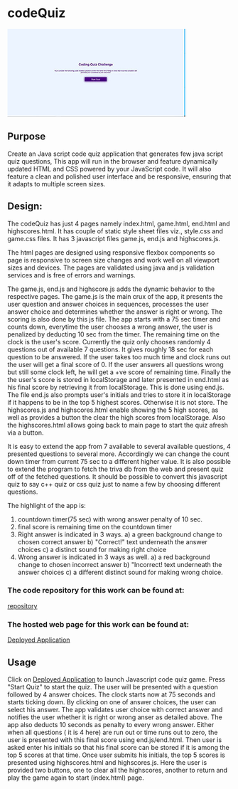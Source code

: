 # codeQuiz
[![Thumbnail](Assets/images/codeQuiz-thumb.jpg)](https://s-suresh-kumar.github.io/codeQuiz/) 
## Purpose
Create an Java script code quiz application that generates few java script quiz questions, This app will run in the browser and feature dynamically updated HTML and CSS powered by your JavaScript code. It will also feature a clean and polished user interface and be responsive, ensuring that it adapts to multiple screen sizes.


## Design:
The codeQuiz has just 4 pages namely index.html, game.html, end.html and highscores.html. It has couple of static style sheet files viz., style.css and game.css files. It has 3 javascript files game.js, end.js and highscores.js.

The html pages are designed using responsive flexbox components  so page is responsive to screen size changes and work well on all viewport sizes and devices. The pages are validated using java and js validation services and is free of errors and warnings.

The game.js, end.js and highscore.js adds the dynamic behavior to the respective pages. The game.js is the main crux of the app, it presents the user question and answer choices in sequences, processes the user answer choice and determines whether the answer is right or wrong. The scoring is also done by this js file.  The app starts with a 75 sec timer and counts down, everytime the user chooses a wrong answer, the user is penalized by deducting 10 sec from the timer. The remaining time on the clock is the user's score. Currently the quiz only chooses randomly 4 questions out of available 7 questions. It gives roughly 18 sec for each question to be answered. If the user takes too much time and clock runs out the user will get a final score of 0. If the user  answers all questions wrong but still some clock left, he will get a +ve score of remaining time. Finally the the user's score is stored in localStorage and later presented in end.html as his final score by retrieving it from localStorage. This is done using end.js.  The file end.js also prompts user's initials and tries to store it in localStorage if it happens to be in the top 5 highest scores. Otherwise it is not store. The highscores.js and highscores.html enable showing the 5 high scores, as well as provides a button the clear the high scores from localStorage. Also the highscores.html allows going back to main page to start the quiz afresh via a button.

It is  easy to extend the app from 7 available to several available questions, 4 presented questions to several more.  Accordingly we can change the count down timer from current 75 sec to a different higher value. It is also possible to extend the program to fetch the triva db from the web and present quiz off of the fetched questions. It should be possible to convert this javascript quiz to say c++ quiz or css quiz just to name a few by choosing different questions.

The highlight of the app is:
1. countdown timer(75 sec) with wrong answer penalty of 10 sec.
2. final score is remaining time on the countdown timer
3. Right answer is indicated in 3 ways.
   a) a green background change to chosen correct answer
   b) "Correct!" text underneath the answer choices
   c) a distinct sound for making right choice
4.  Wrong answer is indicated in 3 ways as well.
   a) a red background change to chosen incorrect answer
   b) "Incorrect! text underneath the answer choices
   c) a different distinct sound for making wrong choice.



### The code repository for this work can be found at:
[repository](https://github.com/s-suresh-kumar/codeQuiz)

### The hosted web page for this work can be found at:
[Deployed Application](https://s-suresh-kumar.github.io/codeQuiz/)

## Usage 
Click  on [Deployed Application](https://s-suresh-kumar.github.io/codequiz/) to launch Javascript code quiz game. Press "Start Quiz" to start the quiz. The user will be presented with a question followed by 4 answer choices. The clock starts now at 75 seconds and starts ticking down. By clicking on one of answer choices, the user can select his answer. The app validates user choice with correct answer and notifies the user whether it is right or wrong anser as detailed above.  The app also deducts 10 seconds as penalty to every wrong answer. Either when all questions ( it is 4 here) are run out or time runs out to zero, the user is presented with this final score using end.js/end.html.  Then user is asked enter his initials so that his final score can be stored if it is among the top 5 scores at that time. Once user submits his initials, the top 5 scores is presented using highscores.html and highscores.js.  Here the user is provided two buttons, one to clear all the highscores, another to return and play the game again to start (index.html) page.
